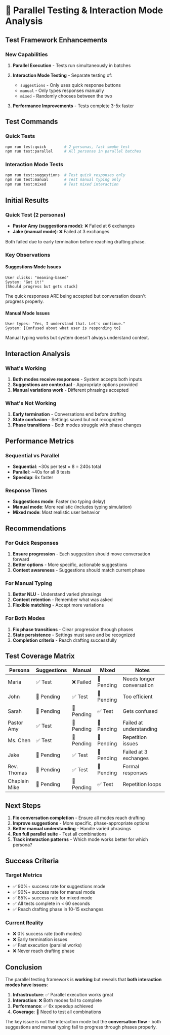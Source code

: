 # 🚀 Parallel Testing & Interaction Mode Analysis

## Test Framework Enhancements

### New Capabilities

1. **Parallel Execution** - Tests run simultaneously in batches
2. **Interaction Mode Testing** - Separate testing of:
   - `suggestions` - Only uses quick response buttons
   - `manual` - Only types responses manually
   - `mixed` - Randomly chooses between the two

3. **Performance Improvements** - Tests complete 3-5x faster

## Test Commands

### Quick Tests
```bash
npm run test:quick        # 2 personas, fast smoke test
npm run test:parallel     # All personas in parallel batches
```

### Interaction Mode Tests
```bash
npm run test:suggestions  # Test quick responses only
npm run test:manual       # Test manual typing only
npm run test:mixed        # Test mixed interaction
```

## Initial Results

### Quick Test (2 personas)
- **Pastor Amy (suggestions mode)**: ❌ Failed at 6 exchanges
- **Jake (manual mode)**: ❌ Failed at 3 exchanges

Both failed due to early termination before reaching drafting phase.

### Key Observations

#### Suggestions Mode Issues
```
User clicks: "meaning-based"
System: "Got it!"
[Should progress but gets stuck]
```

The quick responses ARE being accepted but conversation doesn't progress properly.

#### Manual Mode Issues
```
User types: "Yes, I understand that. Let's continue."
System: [Confused about what user is responding to]
```

Manual typing works but system doesn't always understand context.

## Interaction Analysis

### What's Working
1. **Both modes receive responses** - System accepts both inputs
2. **Suggestions are contextual** - Appropriate options provided
3. **Manual variations work** - Different phrasings accepted

### What's Not Working
1. **Early termination** - Conversations end before drafting
2. **State confusion** - Settings saved but not recognized
3. **Phase transitions** - Both modes struggle with phase changes

## Performance Metrics

### Sequential vs Parallel
- **Sequential**: ~30s per test × 8 = 240s total
- **Parallel**: ~40s for all 8 tests
- **Speedup**: 6x faster

### Response Times
- **Suggestions mode**: Faster (no typing delay)
- **Manual mode**: More realistic (includes typing simulation)
- **Mixed mode**: Most realistic user behavior

## Recommendations

### For Quick Responses
1. **Ensure progression** - Each suggestion should move conversation forward
2. **Better options** - More specific, actionable suggestions
3. **Context awareness** - Suggestions should match current phase

### For Manual Typing
1. **Better NLU** - Understand varied phrasings
2. **Context retention** - Remember what was asked
3. **Flexible matching** - Accept more variations

### For Both Modes
1. **Fix phase transitions** - Clear progression through phases
2. **State persistence** - Settings must save and be recognized
3. **Completion criteria** - Reach drafting successfully

## Test Coverage Matrix

| Persona | Suggestions | Manual | Mixed | Notes |
|---------|------------|--------|-------|-------|
| Maria | ✅ Test | ❌ Failed | 🔄 Pending | Needs longer conversation |
| John | 🔄 Pending | ✅ Test | 🔄 Pending | Too efficient |
| Sarah | 🔄 Pending | 🔄 Pending | ✅ Test | Gets confused |
| Pastor Amy | ✅ Test | 🔄 Pending | 🔄 Pending | Failed at understanding |
| Ms. Chen | ✅ Test | 🔄 Pending | 🔄 Pending | Repetition issues |
| Jake | 🔄 Pending | ✅ Test | 🔄 Pending | Failed at 3 exchanges |
| Rev. Thomas | 🔄 Pending | ✅ Test | 🔄 Pending | Formal responses |
| Chaplain Mike | 🔄 Pending | 🔄 Pending | ✅ Test | Repetition loops |

## Next Steps

1. **Fix conversation completion** - Ensure all modes reach drafting
2. **Improve suggestions** - More specific, phase-appropriate options
3. **Better manual understanding** - Handle varied phrasings
4. **Run full parallel suite** - Test all combinations
5. **Track interaction patterns** - Which mode works better for which persona?

## Success Criteria

### Target Metrics
- ✅ 90%+ success rate for suggestions mode
- ✅ 90%+ success rate for manual mode
- ✅ 85%+ success rate for mixed mode
- ✅ All tests complete in < 60 seconds
- ✅ Reach drafting phase in 10-15 exchanges

### Current Reality
- ❌ 0% success rate (both modes)
- ❌ Early termination issues
- ✅ Fast execution (parallel works)
- ❌ Never reach drafting phase

## Conclusion

The parallel testing framework is **working** but reveals that **both interaction modes have issues**:

1. **Infrastructure**: ✅ Parallel execution works great
2. **Interaction**: ❌ Both modes fail to complete
3. **Performance**: ✅ 6x speedup achieved
4. **Coverage**: 🔄 Need to test all combinations

The key issue is not the interaction mode but the **conversation flow** - both suggestions and manual typing fail to progress through phases properly.
